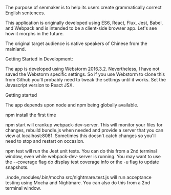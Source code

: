 The purpose of senmaker is to help its users create grammatically correct English sentences.

This application is originally developed using ES6, React, Flux, Jest, Babel, and Webpack and is intended to be a
client-side browser app.  Let's see how it morphs in the future.

The original target audience is native speakers of Chinese from the mainland.

Getting Started in Development:

The app is developed using Webstorm 2016.3.2.  Nevertheless, I have not saved the Webstorm specific settings.  So if
you use Webstorm to clone this from Github you'll probably need to tweak the settings until it works.  Set the Javascript
version to React JSX.

Getting started

The app depends upon node and npm being globally available.

npm install the first time

npm start will crankup webpack-dev-server.  This will monitor your files for changes, rebuild bundle.js when needed
and provide a server that you can view at localhost:8081.  Sometimes this doesn't catch changes so you'll need to stop
and restart on occasion.

npm test will run the Jest unit tests.  You can do this from a 2nd terminal window, even while webpack-dev-server is running.
You may want to use the --coverage flag do display test coverage info or the -u flag to update snapshots.

./node_modules/.bin/mocha src/nightmare.test.js will run acceptance testing using Mocha and Nightmare.
You can also do this from a 2nd terminal window.
